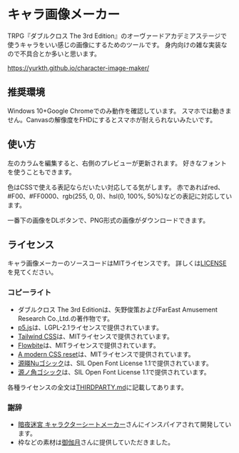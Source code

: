 # キャラ画像メーカー

TRPG『ダブルクロス The 3rd Edition』のオーヴァードアカデミアステージで使うキャラをいい感じの画像にするためのツールです。
身内向けの雑な実装なので不具合とか多いと思います。

https://yurkth.github.io/character-image-maker/

## 推奨環境

Windows 10+Google Chromeでのみ動作を確認しています。
スマホでは動きません。Canvasの解像度をFHDにするとスマホが耐えられないみたいです。

## 使い方

左のカラムを編集すると、右側のプレビューが更新されます。
好きなフォントを使うこともできます。

色はCSSで使える表記ならだいたい対応してる気がします。
赤であればred、#F00、#FF0000、rgb(255, 0, 0)、hsl(0, 100%, 50%)などの表記に対応しています。

一番下の画像をDLボタンで、PNG形式の画像がダウンロードできます。

## ライセンス

キャラ画像メーカーのソースコードはMITライセンスです。
詳しくは[LICENSE](https://github.com/yurkth/character-image-maker/blob/master/LICENSE)を見てください。

### コピーライト

- ダブルクロス The 3rd Editionは、矢野俊策およびFarEast Amusement Research Co.,Ltd.の著作物です。
- [p5.js](https://github.com/processing/p5.js)は、LGPL-2.1ライセンスで提供されています。
- [Tailwind CSS](https://github.com/tailwindlabs/tailwindcss)は、MITライセンスで提供されています。
- [Flowbite](https://github.com/themesberg/flowbite)は、MITライセンスで提供されています。
- [A modern CSS reset](https://github.com/Andy-set-studio/modern-css-reset)は、MITライセンスで提供されています。
- [源暎Nuゴシック](https://okoneya.jp/font/genei-nu-gothic.html)は、SIL Open Font License 1.1で提供されています。
- [源ノ角ゴシック](https://github.com/adobe-fonts/source-han-sans)は、SIL Open Font License 1.1で提供されています。

各種ライセンスの全文は[THIRDPARTY.md](https://github.com/yurkth/character-image-maker/blob/master/THIRDPARTY)に記載してあります。

### 謝辞

- [暗夜迷宮 キャラクターシートメーカー](https://am-csmaker.reifier.jp/)さんにインスパイアされて開発しています。
- 枠などの素材は[御伽月](https://twitter.com/cr_mkdk)さんに提供していただきました。

